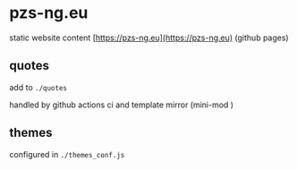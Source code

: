 # pzs-ng.eu

static website content [https://pzs-ng.eu](https://pzs-ng.eu) (github pages)

## quotes

add to `./quotes`

handled by github actions ci and template mirror (mini-mod )

## themes

configured in `./themes_conf.js`
